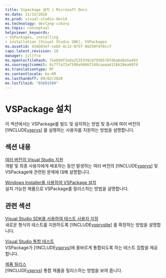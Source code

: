 ```yaml
---
title: Vspackage 설치 | Microsoft Docs
ms.date: 11/15/2016
ms.prod: visual-studio-dev14
ms.technology: devlang-csharp
ms.topic: conceptual
helpviewer_keywords:
- VSPackages, installing
- installation [Visual Studio SDK], VSPackages
ms.assetid: 43db03ef-ceb5-4c13-875f-90259f470cc7
caps.latest.revision: 18
manager: jillfra
ms.openlocfilehash: 72eb9df3eda2535339cb7950578fd6a640a5a493
ms.sourcegitcommit: 6cfffa72af599a9d667249caaaa411bb28ea69fd
ms.translationtype: MT
ms.contentlocale: ko-KR
ms.lasthandoff: 09/02/2020
ms.locfileid: "65681589"
---
```

# <a name="installing-vspackages"></a>VSPackage 설치
이 섹션에서는 VSPackage를 빌드 및 설치하는 방법 및 동시에 여러 버전의 [!INCLUDE[vsprvs](../includes/vsprvs-md.md)] 를 실행하는 사용자를 지원하는 방법을 설명합니다.  
  
## <a name="in-this-section"></a>섹션 내용  
 [여러 버전의 Visual Studio 지원](../extensibility/supporting-multiple-versions-of-visual-studio.md)  
 개발 및 최종 사용자에게 배포하는 동안 발생하는 여러 버전의 [!INCLUDE[vsprvs](../includes/vsprvs-md.md)] 및 VSPackage에 관련된 문제에 대해 설명합니다.  
  
 [Windows Installer를 사용하여 VSPackage 설치](../extensibility/internals/installing-vspackages-with-windows-installer.md)  
 설치 가능한 제품으로 VSPackage를 릴리스하는 방법을 설명합니다.  
  
## <a name="related-sections"></a>관련 섹션  
 [Visual Studio SDK를 사용하여 테스트 사용자 지정](https://msdn.microsoft.com/9cf7a840-dd66-4b00-90f7-e00e40370a69)  
 새로운 형식의 테스트를 지원하도록 [!INCLUDE[vsprvstte](../includes/vsprvstte-md.md)] 를 확장하는 방법을 설명합니다.  
  
 [Visual Studio 통합 테스트](https://msdn.microsoft.com/8d741735-7d93-46c2-ab93-01da7a0e016d)  
 VSPackage가 [!INCLUDE[vsprvs](../includes/vsprvs-md.md)]에 올바르게 통합되도록 하는 테스트 집합을 제공합니다.  
  
 [제품 릴리스](../misc/releasing-a-visual-studio-integration-product.md)  
 [!INCLUDE[vsprvs](../includes/vsprvs-md.md)] 통합 제품을 릴리스하는 방법을 보여 줍니다.